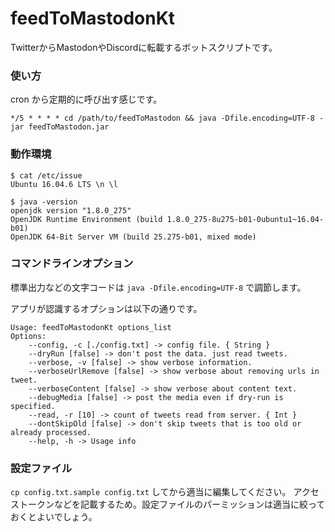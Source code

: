 # feedToMastodonKt
TwitterからMastodonやDiscordに転載するボットスクリプトです。

### 使い方
cron から定期的に呼び出す感じです。
```
*/5 * * * * cd /path/to/feedToMastodon && java -Dfile.encoding=UTF-8 -jar feedToMastodon.jar
```

### 動作環境
```
$ cat /etc/issue
Ubuntu 16.04.6 LTS \n \l

$ java -version
openjdk version "1.8.0_275"
OpenJDK Runtime Environment (build 1.8.0_275-8u275-b01-0ubuntu1~16.04-b01)
OpenJDK 64-Bit Server VM (build 25.275-b01, mixed mode)
```

### コマンドラインオプション

標準出力などの文字コードは `java -Dfile.encoding=UTF-8` で調節します。

アプリが認識するオプションは以下の通りです。

```
Usage: feedToMastodonKt options_list
Options:
    --config, -c [./config.txt] -> config file. { String }
    --dryRun [false] -> don't post the data. just read tweets.
    --verbose, -v [false] -> show verbose information.
    --verboseUrlRemove [false] -> show verbose about removing urls in tweet.
    --verboseContent [false] -> show verbose about content text.
    --debugMedia [false] -> post the media even if dry-run is specified.
    --read, -r [10] -> count of tweets read from server. { Int }
    --dontSkipOld [false] -> don't skip tweets that is too old or already processed.
    --help, -h -> Usage info
```

### 設定ファイル
`cp config.txt.sample config.txt` してから適当に編集してください。
アクセストークンなどを記載するため。設定ファイルのパーミッションは適当に絞っておくとよいでしょう。

